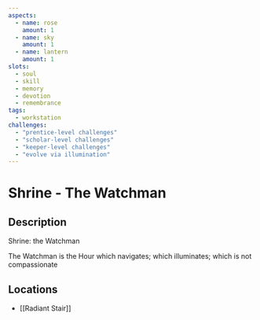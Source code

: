 ```yaml
---
aspects: 
  - name: rose
    amount: 1
  - name: sky
    amount: 1
  - name: lantern
    amount: 1
slots:
  - soul
  - skill
  - memory
  - devotion
  - remembrance
tags:
  - workstation
challenges:
  - "prentice-level challenges"
  - "scholar-level challenges"
  - "keeper-level challenges"
  - "evolve via illumination"
---
```


# Shrine - The Watchman

## Description
Shrine: the Watchman

The Watchman is the Hour which navigates; which illuminates; which is not compassionate
## Locations
- [[Radiant Stair]]